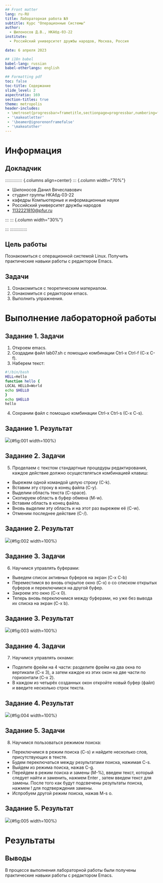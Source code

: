 ```yaml
---
## Front matter
lang: ru-RU
title: Лабораторная работа №9
subtitle: Курс "Операционные Системы"
author:
  - Шилоносов Д.В., НКАбд-03-22
institute:
  - Российский университет дружбы народов, Москва, Россия
  
date: 6 апреля 2023

## i18n babel
babel-lang: russian
babel-otherlangs: english

## Formatting pdf
toc: false
toc-title: Содержание
slide_level: 2
aspectratio: 169
section-titles: true
theme: metropolis
header-includes:
 - \metroset{progressbar=frametitle,sectionpage=progressbar,numbering=fraction}
 - '\makeatletter'
 - '\beamer@ignorenonframefalse'
 - '\makeatother'
---
```


# Информация

## Докладчик

:::::::::::::: {.columns align=center}
::: {.column width="70%"}

  * Шилоносов Данил Вячеславович
  * студент группы НКАбд-03-22
  * кафедры Компьютерные и информационные науки 
  * Российский университет дружбы народов
  * [1132221810@pfur.ru](mailto:1132221810@pfur.ru)
  

:::
::: {.column width="30%"}


:::
::::::::::::::

## Цель работы
Познакомиться с операционной системой Linux. Получить практические навыки работы с редактором Emacs.

## Задачи
1. Ознакомиться с теоретическим материалом.
2. Ознакомиться с редактором emacs.
3. Выполнить упражнения.
   
# Выполнение лабораторной работы
## Задание 1. Задачи

1. Откроем emacs.
2. Создадим файл lab07.sh с помощью комбинации Ctrl-x Ctrl-f (C-x C-f).
3. Наберем текст:
```bash
#!/bin/bash
HELL=Hello
function hello {
LOCAL HELLO=World
echo $HELLO
}
echo $HELLO
hello
```

4. Сохраним файл с помощью комбинации Ctrl-x Ctrl-s (C-x C-s).

## Задание 1. Результат

![](image/1.png){#fig:001 width=100%}

## Задание 2. Задачи

5. Проделаем с текстом стандартные процедуры редактирования, каждое действие должно осуществляться комбинацией клавиш:
- Вырежем одной командой целую строку (С-k).
- Вставим эту строку в конец файла (C-y).
- Выделим область текста (C-space).
- Скопируем область в буфер обмена (M-w).
- Вставим область в конец файла.
- Вновь выделим эту область и на этот раз вырежем её (C-w).
- Отменим последнее действие (C-/).

## Задание 2. Результат

![](image/2.png){#fig:002 width=100%}

## Задание 3. Задачи

6. Научимся управлять буферами:
- Выведем список активных буферов на экран (C-x C-b)
- Переместимся во вновь открытое окно (C-x) o со списком открытых буферов и переключимся на другой буфер.
- Закроем это окно (C-x 0).
- Теперь вновь переключимся между буферами, но уже без вывода их списка на экран (C-x b).

## Задание 3. Результат

![](image/3.png){#fig:003 width=100%}

## Задание 4. Задачи

7. Научимся управлять окнами:
- Поделите фрейм на 4 части: разделите фрейм на два окна по вертикали (C-x 3), а затем каждое из этих окон на две части по горизонтали (C-x 2).
- В каждом из четырёх созданных окон откройте новый буфер (файл) и введите несколько строк текста.

## Задание 4. Результат

![](image/4.png){#fig:004 width=100%}

## Задание 5. Задачи

8. Научимся пользоваться режимом поиска:
- Переключимся в режим поиска (C-s) и найдите несколько слов, присутствующих в тексте.
- Будем переключаться между результатами поиска, нажимая C-s.
- Выйдем из режима поиска, нажав C-g.
- Перейдем в режим поиска и замены (M-%), введем текст, который следует найти и заменить, нажмем Enter , затем введем текст для замены. После того как будут подсвечены результаты поиска, нажмем ! для подтверждения замены.
- Испробуем другой режим поиска, нажав M-s o.

## Задание 5. Результат

![](image/5.png){#fig:005 width=100%}

# Результаты

## Выводы
В процессе выполнения лабораторной работы были получены практические навыки работы с редактором Emacs.
